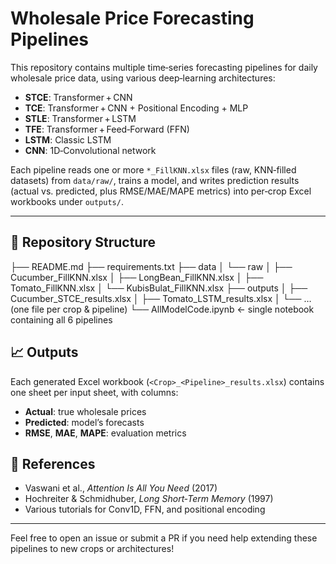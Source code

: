 # Wholesale Price Forecasting Pipelines

This repository contains multiple time‑series forecasting pipelines for daily wholesale price data, using various deep‑learning architectures:

- **STCE**: Transformer + CNN  
- **TCE**: Transformer + CNN + Positional Encoding + MLP  
- **STLE**: Transformer + LSTM  
- **TFE**: Transformer + Feed‑Forward (FFN)  
- **LSTM**: Classic LSTM  
- **CNN**: 1D‑Convolutional network  

Each pipeline reads one or more `*_FillKNN.xlsx` files (raw, KNN‑filled datasets) from `data/raw/`, trains a model, and writes prediction results (actual vs. predicted, plus RMSE/MAE/MAPE metrics) into per‑crop Excel workbooks under `outputs/`.

---

## 📂 Repository Structure

├── README.md
├── requirements.txt
├── data
│ └── raw
│ ├── Cucumber_FillKNN.xlsx
│ ├── LongBean_FillKNN.xlsx
│ ├── Tomato_FillKNN.xlsx
│ └── KubisBulat_FillKNN.xlsx
├── outputs
│ ├── Cucumber_STCE_results.xlsx
│ ├── Tomato_LSTM_results.xlsx
│ └── … (one file per crop & pipeline)
└── AllModelCode.ipynb ← single notebook containing all 6 pipelines

## 📈 Outputs

Each generated Excel workbook (`<Crop>_<Pipeline>_results.xlsx`) contains one sheet per input sheet, with columns:

- **Actual**: true wholesale prices  
- **Predicted**: model’s forecasts  
- **RMSE**, **MAE**, **MAPE**: evaluation metrics  

## 🔗 References

- Vaswani et al., *Attention Is All You Need* (2017)  
- Hochreiter & Schmidhuber, *Long Short‑Term Memory* (1997)  
- Various tutorials for Conv1D, FFN, and positional encoding  

---

Feel free to open an issue or submit a PR if you need help extending these pipelines to new crops or architectures!
